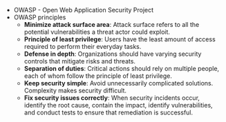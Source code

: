 - OWASP - Open Web Application Security Project
- OWASP principles
  - **Minimize attack surface area**: Attack surface refers to all the potential vulnerabilities a threat actor could exploit.
  - **Principle of least privilege**: Users have the least amount of access required to perform their everyday tasks.
  - **Defense in depth**: Organizations should have varying security controls that mitigate risks and threats.
  - **Separation of duties**: Critical actions should rely on multiple people, each of whom follow the principle of least privilege. 
  - **Keep security simple**: Avoid unnecessarily complicated solutions. Complexity makes security difficult. 
  - **Fix security issues correctly**: When security incidents occur, identify the root cause, contain the impact, identify vulnerabilities, and conduct tests to ensure that remediation is successful.
